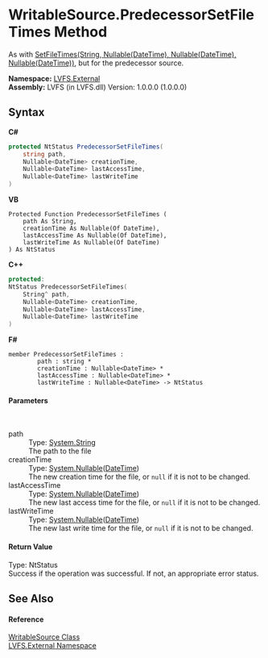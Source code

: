 # WritableSource.PredecessorSetFileTimes Method 
 

As with <a href="f7edd0e0-8053-ecc2-2350-901c08c92e81">SetFileTimes(String, Nullable(DateTime), Nullable(DateTime), Nullable(DateTime))</a>, but for the predecessor source.

**Namespace:**&nbsp;<a href="ce38c3d6-f720-9c09-02a8-24d191d963ed">LVFS.External</a><br />**Assembly:**&nbsp;LVFS (in LVFS.dll) Version: 1.0.0.0 (1.0.0.0)

## Syntax

**C#**<br />
``` C#
protected NtStatus PredecessorSetFileTimes(
	string path,
	Nullable<DateTime> creationTime,
	Nullable<DateTime> lastAccessTime,
	Nullable<DateTime> lastWriteTime
)
```

**VB**<br />
``` VB
Protected Function PredecessorSetFileTimes ( 
	path As String,
	creationTime As Nullable(Of DateTime),
	lastAccessTime As Nullable(Of DateTime),
	lastWriteTime As Nullable(Of DateTime)
) As NtStatus
```

**C++**<br />
``` C++
protected:
NtStatus PredecessorSetFileTimes(
	String^ path, 
	Nullable<DateTime> creationTime, 
	Nullable<DateTime> lastAccessTime, 
	Nullable<DateTime> lastWriteTime
)
```

**F#**<br />
``` F#
member PredecessorSetFileTimes : 
        path : string * 
        creationTime : Nullable<DateTime> * 
        lastAccessTime : Nullable<DateTime> * 
        lastWriteTime : Nullable<DateTime> -> NtStatus 

```


#### Parameters
&nbsp;<dl><dt>path</dt><dd>Type: <a href="http://msdn2.microsoft.com/en-us/library/s1wwdcbf" target="_blank">System.String</a><br />The path to the file</dd><dt>creationTime</dt><dd>Type: <a href="http://msdn2.microsoft.com/en-us/library/b3h38hb0" target="_blank">System.Nullable</a>(<a href="http://msdn2.microsoft.com/en-us/library/03ybds8y" target="_blank">DateTime</a>)<br />The new creation time for the file, or `null` if it is not to be changed.</dd><dt>lastAccessTime</dt><dd>Type: <a href="http://msdn2.microsoft.com/en-us/library/b3h38hb0" target="_blank">System.Nullable</a>(<a href="http://msdn2.microsoft.com/en-us/library/03ybds8y" target="_blank">DateTime</a>)<br />The new last access time for the file, or `null` if it is not to be changed.</dd><dt>lastWriteTime</dt><dd>Type: <a href="http://msdn2.microsoft.com/en-us/library/b3h38hb0" target="_blank">System.Nullable</a>(<a href="http://msdn2.microsoft.com/en-us/library/03ybds8y" target="_blank">DateTime</a>)<br />The new last write time for the file, or `null` if it is not to be changed.</dd></dl>

#### Return Value
Type: NtStatus<br />Success if the operation was successful. If not, an appropriate error status.

## See Also


#### Reference
<a href="eef32198-3bf0-ea5f-1d5c-ef3cf7488a57">WritableSource Class</a><br /><a href="ce38c3d6-f720-9c09-02a8-24d191d963ed">LVFS.External Namespace</a><br />